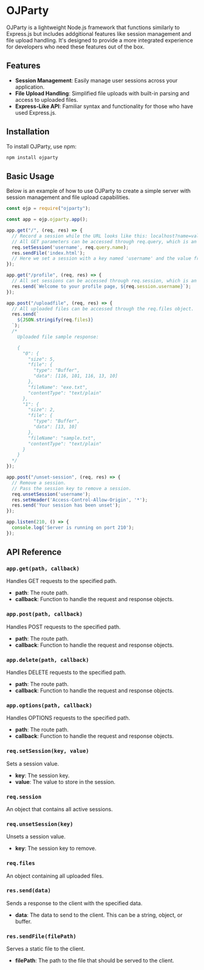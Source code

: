 # OJParty

OJParty is a lightweight Node.js framework that functions similarly to Express.js but includes addgitional features like session management and file upload handling. It's designed to provide a more integrated experience for developers who need these features out of the box.

## Features

- **Session Management**: Easily manage user sessions across your application.
- **File Upload Handling**: Simplified file uploads with built-in parsing and access to uploaded files.
- **Express-Like API**: Familiar syntax and functionality for those who have used Express.js.

## Installation

To install OJParty, use npm:

```bash
npm install ojparty
```
## Basic Usage

Below is an example of how to use OJParty to create a simple server with session management and file upload capabilities.
```javascript
const ojp = require("ojparty");

const app = ojp.ojparty.app();

app.get("/", (req, res) => {
  // Record a session while the URL looks like this: localhost?name=value
  // All GET parameters can be accessed through req.query, which is an object.
  req.setSession('username', req.query.name);
  res.sendFile('index.html');
  // Here we set a session with a key named 'username' and the value from a GET parameter with the key 'name'.
});

app.get("/profile", (req, res) => {
  // All set sessions can be accessed through req.session, which is an object.
  res.send(`Welcome to your profile page, ${req.session.username}`);
});

app.post("/uploadfile", (req, res) => {
  // All uploaded files can be accessed through the req.files object.
  res.send(`
    ${JSON.stringify(req.files)}
  `);
  /*
    Uploaded file sample response:

    {
      "0": {
        "size": 5,
        "file": {
          "type": "Buffer",
          "data": [116, 101, 116, 13, 10]
        },
        "fileName": "exe.txt",
        "contentType": "text/plain"
      },
      "1": {
        "size": 2,
        "file": {
          "type": "Buffer",
          "data": [13, 10]
        },
        "fileName": "sample.txt",
        "contentType": "text/plain"
      }
    }
  */
});

app.post("/unset-session", (req, res) => {
  // Remove a session.
  // Pass the session key to remove a session.
  req.unsetSession('username');
  res.setHeader('Access-Control-Allow-Origin', '*');
  res.send('Your session has been unset');
});

app.listen(210, () => {
  console.log('Server is running on port 210');
});

```


## API Reference

### `app.get(path, callback)`

Handles GET requests to the specified path.

- **path**: The route path.
- **callback**: Function to handle the request and response objects.

### `app.post(path, callback)`

Handles POST requests to the specified path.

- **path**: The route path.
- **callback**: Function to handle the request and response objects.

### `app.delete(path, callback)`

Handles DELETE requests to the specified path.

- **path**: The route path.
- **callback**: Function to handle the request and response objects.

### `app.options(path, callback)`

Handles OPTIONS requests to the specified path.

- **path**: The route path.
- **callback**: Function to handle the request and response objects.

### `req.setSession(key, value)`

Sets a session value.

- **key**: The session key.
- **value**: The value to store in the session.

### `req.session`

An object that contains all active sessions.

### `req.unsetSession(key)`

Unsets a session value.

- **key**: The session key to remove.

### `req.files`

An object containing all uploaded files.


### `res.send(data)`

Sends a response to the client with the specified data.

- **data**: The data to send to the client. This can be a string, object, or buffer.

### `res.sendFile(filePath)`

Serves a static file to the client.

- **filePath**: The path to the file that should be served to the client.





